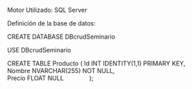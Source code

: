 Motor Utilizado: SQL Server

Definición de la base de datos:

CREATE DATABASE DBcrudSeminario

USE DBcrudSeminario

CREATE TABLE Producto (
    Id INT IDENTITY(1,1) PRIMARY KEY,  
    Nombre NVARCHAR(255) NOT NULL,    
    Precio FLOAT NULL                 
);
